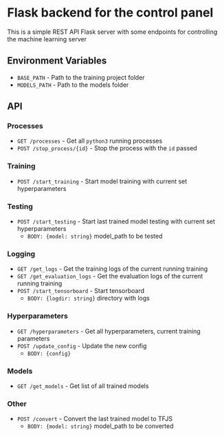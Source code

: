 # Flask backend for the control panel
This is a simple REST API Flask server with some endpoints for controlling the machine learning server

## Environment Variables
- `BASE_PATH` \- Path to the training project folder
- `MODELS_PATH` \- Path to the models folder

## API
### Processes
- `GET /processes` \- Get all `python3` running processes
- `POST /stop_process/{id}` \- Stop the process with the `id` passed

### Training
- `POST /start_training` \- Start model training with current set hyperparameters

### Testing
- `POST /start_testing` \- Start last trained model testing with current set hyperparameters
    - `BODY: {model: string}` model_path to be tested

### Logging
- `GET /get_logs` \- Get the training logs of the current running training
- `GET /get_evaluation_logs` \- Get the evaluation logs of the current running training
- `POST /start_tensorboard` \- Start tensorboard
    - `BODY: {logdir: string}` directory with logs

### Hyperparameters
- `GET /hyperparameters` \- Get all hyperparameters, current training parameters
- `POST /update_config` \- Update the new config
    - `BODY: {config}`

### Models
- `GET /get_models` \- Get list of all trained models

### Other
- `POST /convert` \- Convert the last trained model to TFJS
    - `BODY: {model: string}` model_path to be converted

